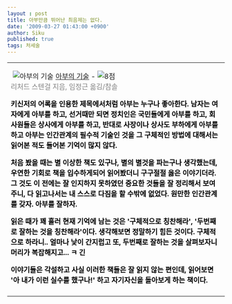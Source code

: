 ```yaml
---
layout : post
title: 아부만큼 뛰어난 최음제는 없다.
date: '2009-03-27 01:43:00 +0900'
author: Siku
published: true
tags: 처세술
---
```

<div class="hreview ttbReview"><table cellspacing="0" cellpadding="3" border="0"><tbody><tr><td valign="top"><p><span class="item vcard"><a href="http://www.aladdin.co.kr/shop/wproduct.aspx?ISBN=8988430492&amp;ttbkey=ttbj.siku.cho0939005&amp;paperid=2739797" target="_blank"><img alt="아부의 기술" hspace="5" src="http://image.aladdin.co.kr/cover/cover/8988430492_1.jpg" align="left" border="0" /></a><a class="fn url" href="http://www.aladdin.co.kr/shop/wproduct.aspx?ISBN=8988430492&amp;ttbkey=ttbj.siku.cho0939005&amp;paperid=2739797" target="_blank">아부의 기술</a> - <img alt="8점" src="http://image.aladdin.co.kr/img/common/star_s8.gif" border="0" /></span><br /><span style="color:#818181">리처드 스텐걸 지음, 임정근 옮김/참솔</span></p><p><span style="color:#818181"></span><span style="color:#000000"><strong>키신저의 어록을 인용한 제목에서처럼 아부는 누구나 좋아한다. 남자는 여자에게 아부를 하고, 선거때만 되면 정치인은 국민들에게 아부를 하고, 회사원들은 상사에게 아부를 하고, 반대로 사장이나 상사도 부하에게 아부를 하고 아부는 인간관계의 필수적 기술인 것을 그 구체적인 방법에 대해서는 읽어본 적도 들어본 기억이 많지 않다.</strong></span></p><p><span style="color:#000000"><strong></strong></span></p><p><span style="color:#000000"><strong>처음 봤을 때는 별 이상한 책도 있구나, 별의 별것을 파는구나 생각했는데, 우연한 기회로 책을 입수하게되어 읽어봤더니 구구절절 옳은 이야기더라. 그 것도 이 전에는 잘 인지하지 못하였던 중요한 것들을 잘 정리해서 보여주니, 다 읽고나서는 내 스스로 다짐을 할 수밖에 없었다. 원만한 인간관계를 갖자. 아부를 잘하자. </strong></span></p><p><span style="color:#000000"><strong></strong></span></p><p><span style="color:#000000"><strong>읽은 때가 꽤 흘러 현재 기억에 남는 것은 '구체적으로 칭찬해라', '두번째로 잘하는 것을 칭찬해라'이다. 생각해보면 정말하기 힘든 것이다. 구체적으로 하라니.. 얼마나 낯이 간지럽고 또, 두번째로 잘하는 것을 살펴보자니 머리가 복잡해지고... ㅋ 긴 </strong></span></p><p><span style="color:#000000"><strong></strong></span></p><p><span style="color:#000000"><strong>이야기들은 각설하고 사실 이러한 책들은 잘 읽지 않는 편인데, 읽어보면 '아 내가 이런 실수를 했구나!' 하고 자기자신을 돌아보게 하는 책이다. <br /></strong></span></p></td></tr><tr><td><span class="description"></span></td></tr></tbody></table></div>

